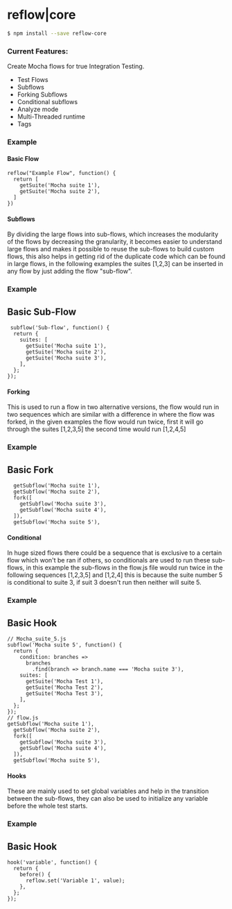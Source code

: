 # reflow|core

```sh
$ npm install --save reflow-core
```

### Current Features:
Create Mocha flows for true Integration Testing.
- Test Flows
- Subflows
- Forking Subflows
- Conditional subflows
- Analyze mode
- Multi-Threaded runtime
- Tags

### Example
#### Basic Flow
```
reflow("Example Flow", function() {
  return [
    getSuite('Mocha suite 1'),
    getSuite('Mocha suite 2'),
  ]
})
```
#### Subflows
By dividing the large flows into sub-flows, which increases the modularity of the flows by decreasing the granularity, it becomes easier to understand large flows and makes it possible to reuse the sub-flows to build custom flows, this also helps in getting rid of the duplicate code which can be found in large flows, in the following examples the suites [1,2,3] can be inserted in any flow by just adding the flow "sub-flow".
### Example
## Basic Sub-Flow
```
 subflow('Sub-flow', function() {
  return {
    suites: [
      getSuite('Mocha suite 1'),
      getSuite('Mocha suite 2'),
      getSuite('Mocha suite 3'),
    ],
  };
});
```
#### Forking
This is used to run a flow in two alternative versions, the flow would run in two sequences which are similar with a difference in where the flow was forked, in the given examples the flow would run twice, first it will go through the suites [1,2,3,5] the second time would run [1,2,4,5]
### Example
## Basic Fork
```
  getSubflow('Mocha suite 1'),
  getSubflow('Mocha suite 2'),
  fork([
    getSubflow('Mocha suite 3'),
    getSubflow('Mocha suite 4'),
  ]),
  getSubflow('Mocha suite 5'),
```
#### Conditional
In huge sized flows there could be a sequence that is exclusive to a certain flow which won't be ran if others, so conditionals are used to run these sub-flows, in this example the sub-flows in the flow.js file would run twice in the following sequences [1,2,3,5] and [1,2,4] this is because the suite number 5 is conditional to suite 3, if suit 3 doesn't run then neither will suite 5.
### Example
## Basic Hook
```
// Mocha_suite_5.js
subflow('Mocha suite 5', function() {
  return {
    condition: branches =>
      branches
        .find(branch => branch.name === 'Mocha suite 3'),
    suites: [
      getSuite('Mocha Test 1'),
      getSuite('Mocha Test 2'),
      getSuite('Mocha Test 3'),
    ],
  };
});
// flow.js
getSubflow('Mocha suite 1'),
  getSubflow('Mocha suite 2'),
  fork([
    getSubflow('Mocha suite 3'),
    getSubflow('Mocha suite 4'),
  ]),
  getSubflow('Mocha suite 5'),
```
#### Hooks
These are mainly used to set global variables and help in the transition between the sub-flows, they can also be used to initialize any variable before the whole test starts.
### Example
## Basic Hook
```
hook('variable', function() {
  return {
    before() {
      reflow.set('Variable 1', value);
    },
  };
});
```

